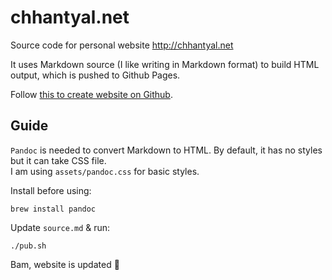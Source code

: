 # chhantyal.net

Source code for personal website http://chhantyal.net

It uses Markdown source (I like writing in Markdown format) to build HTML output, which is pushed to Github Pages.

Follow [this to create website on Github](https://pages.github.com).

## Guide

`Pandoc` is needed to convert Markdown to HTML. By default, it has no styles but it can take CSS file.  
I am using `assets/pandoc.css` for basic styles.

Install before using:

`brew install pandoc`

Update `source.md` & run:

`./pub.sh`

Bam, website is updated 🎉
